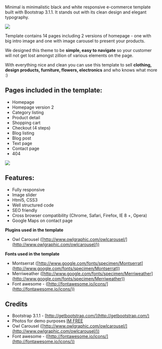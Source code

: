 Minimal is minimalistic black and white responsive e-commerce template built with Bootstrap 3.1.1. It stands out with its clean design and elegant typography.


![](http://resources.ondrejsvestka.cz/minimal-presentation.jpg)

Template contains 14 pages including 2 versions of homepage - one with big intro image and one with image carousel to present your products.

We designed this theme to be **simple, easy to navigate** so your customer will not get lost amongst zillion of various elements on the page. 

With everything nice and clean you can use this template to sell **clothing, design products, furniture, flowers, electronics** and who knows what more :)

## Pages included in the template: ##

- Homepage
- Homepage version 2
- Category listing
- Product detail
- Shopping cart
- Checkout (4 steps)
- Blog listing
- Blog post
- Text page
- Contact page
- 404

![](http://resources.ondrejsvestka.cz/minimal-presentation2.jpg)

## Features: ##

- Fully responsive
- Image slider
- Html5, CSS3 
- Well structured code
- SEO friendly
- Cross browser compatibility (Chrome, Safari, Firefox, IE 8 +, Opera)
- Google Maps on contact page


**Plugins used in the template**

- Owl Carousel ([http://www.owlgraphic.com/owlcarousel/](http://www.owlgraphic.com/owlcarousel/))


**Fonts used in the template**

- Montserrat ([http://www.google.com/fonts/specimen/Montserrat](http://www.google.com/fonts/specimen/Montserrat))
- Merriweather ([http://www.google.com/fonts/specimen/Merriweather](http://www.google.com/fonts/specimen/Merriweather))
- Font awesome - ([http://fontawesome.io/icons/](http://fontawesome.io/icons/))



## Credits ##

- Bootstrap 3.1.1 - [http://getbootstrap.com/](http://getbootstrap.com/)
- Photos for demo purposes [IM FREE](http://www.imcreator.com/free)
- Owl Carousel ([http://www.owlgraphic.com/owlcarousel/](http://www.owlgraphic.com/owlcarousel/))
- Font awesome - ([http://fontawesome.io/icons/](http://fontawesome.io/icons/))






